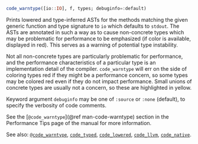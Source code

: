 ```julia
code_warntype([io::IO], f, types; debuginfo=:default)
```

Prints lowered and type-inferred ASTs for the methods matching the given generic function and type signature to `io` which defaults to `stdout`. The ASTs are annotated in such a way as to cause non-concrete types which may be problematic for performance to be emphasized (if color is available, displayed in red). This serves as a warning of potential type instability.

Not all non-concrete types are particularly problematic for performance, and the performance characteristics of a particular type is an implementation detail of the compiler. `code_warntype` will err on the side of coloring types red if they might be a performance concern, so some types may be colored red even if they do not impact performance. Small unions of concrete types are usually not a concern, so these are highlighted in yellow.

Keyword argument `debuginfo` may be one of `:source` or `:none` (default), to specify the verbosity of code comments.

See the [`@code_warntype`](@ref man-code-warntype) section in the Performance Tips page of the manual for more information.

See also: [`@code_warntype`](@ref), [`code_typed`](@ref), [`code_lowered`](@ref), [`code_llvm`](@ref), [`code_native`](@ref).
